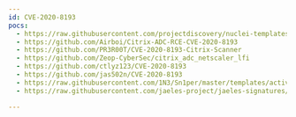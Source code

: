 ```yaml
---
id: CVE-2020-8193
pocs:
  - https://raw.githubusercontent.com/projectdiscovery/nuclei-templates/master/cves/2020/CVE-2020-8193.yaml
  - https://github.com/Airboi/Citrix-ADC-RCE-CVE-2020-8193
  - https://github.com/PR3R00T/CVE-2020-8193-Citrix-Scanner
  - https://github.com/Zeop-CyberSec/citrix_adc_netscaler_lfi
  - https://github.com/ctlyz123/CVE-2020-8193
  - https://github.com/jas502n/CVE-2020-8193
  - https://raw.githubusercontent.com/1N3/Sn1per/master/templates/active/CVE-2020-8193_-_Citrix_Unauthenticated_LFI.sh
  - https://raw.githubusercontent.com/jaeles-project/jaeles-signatures/master/cves/citrix-adc-lfi-cve-2020-8193.yaml

---
```

